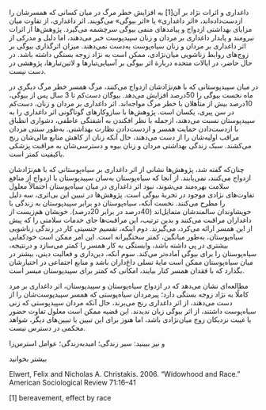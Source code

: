   داغداری و اثرات نژاد بر آن[1] به افزایش خطر مرگ در میان کسانی که همسرشان را ازدست‌داده‌اند، «اثر داغداری» یا «اثر بیوگی» می‌گویند. اثر داغداری، از تفاوت میان مزایای بهداشتی ازدواج و پیامدهای منفی بیوگی سرچشمه می‌گیرد. پژوهش‌ها از اثرات نیرومند و پایدار داغداری بر مردان و زنان سپیدپوست خبر می‌دهند، اما دلیل و مدرکی از اثر داغداری بر مردان و زنان سیاه‌پوست به‌دست نمی‌دهند. میزان اثرگذاری بیوگی بر زوج‌های روابط زناشویی میان‌نژادی، ممکن است به نژاد زوجه بستگی داشته باشد. در حال حاضر، در ایالات متحده دربارة اثر بیوگی بر آسیایی‌تبارها و لاتین‌تبارها، پژوهشی در دست نیست.

در میان سپیدپوستانی که با هم‌نژادشان ازدواج می‌کنند، مرگ همسر خطر مرگ دیگری در ماه نخست بیوگی را 50درصد افزایش می‌دهد. بیوگان دست‌کم تا 3 سال پس از بیوگی، 10درصد بیش از متأهلان با خطر مرگ مواجه‌اند. اثر داغداری بر مردان و زنان، دست‌کم در سن پیری، یکسان است. پژوهش‌ها با سازوکارهای گوناگونی اثر داغداری را به سپیدپوستان نسبت می‌دهند، ازجمله با نظر افکندن به آشفتگی عاطفی، دشواری انطباق با ازدست‌دادن حمایت همسر و ازدست‌دادن نظارت بهداشتی. به‌طور سنتی مردان مراقب اولیه‌شان را از دست می‌دهند، حال آنکه زنان از کاهش منابع مالی‌شان رنج می‌کشند. سبک زندگی بهداشتی مردان و زنان بیوه و دسترسی‌شان به مراقبت پزشکی باکیفیت کمتر است.

چنان‌که گفته شد، پژوهش‌ها نشانی از اثر داغداری بر سیاه‌پوستانی که با هم‌نژادشان ازدواج می‌کنند، نمی‌یابند. از آنجا که سیاه‌پوستان به‌سان سپیدپوستان با ازدواج از منافع سلامت بهره‌مند می‌شوند، نبود اثر داغداری در میان سیاه‌پوستان احتمالاً معلول تفاوت‌های نژادی موجود در تجربۀ بیوگی است. پژوهش‌ها در تبیین این بی‌اثری، سه دلیل را مطرح می‌کنند. نخست آنکه، سیاه‌پوستان دو برابر سپیدپوستان به زندگی با خویشاوندان سالمندشان متمایل‌اند (40درصد در برابر 20درصد). خویشان هم‌زیست از داغداران مراقبت می‌کنند و بدین ترتیب، این مراقبت‌ها جای خدمات سلامتی را که پیش از این همسر ارائه می‌کرد، می‌گیرند. دوم اینکه، تقسیم جنسیتی کار در زندگی زناشویی سیاه‌پوستان، به‌طور میانگین، کمتر سختگیرانه است. این امر ممکن است خودکفایی بیشتری در پی داشته باشد، وابستگی به کار همسر را کمتر می‌سازد و درنتیجه، سیاه‌پوستان را برای بیوگی آماده‌تر می‌کند. سوم آنکه، دین‌داری و فعالیت دینی، بیشتر در میان سیاه‌پوستان ممکن است مایۀ تسلی داغ‌داران باشد و منابع اجتماعی در اختیارشان بگذارد که با فقدان همسر کنار بیایند، امکانی که کمتر برای سپیدپوستان میسر است.

مطالعه‌ای نشان می‌دهد که در ازدواج سیاه‌پوستان و سپیدپوستان، اثر داغداری بر مرد کاملًا به نژاد زوجه بستگی دارد؛ پیرمردان سیاه‌پوستی که همسر سپیدپوست‌شان را از دست می‌دهند، از اثر داغداری رنج می‌برند، حال آنکه مردان سپیدپوستی که زنی سیاه‌پوست داشتند، از اثر بیوگی زیان ندیدند. این قضیه ممکن است معلول تفاوت حضور یا غیبت نزدیکان زوج میان‌نژادی باشد، اما هنوز برای این تبیین یا تبیین‌های دیگر، شواهد محکمی در دسترس نیست.

و نیز ببینید: سیر زندگی؛ امید‌به‌زندگی؛ عوامل استرس‌زا

بیشتر بخوانید

Elwert, Felix and Nicholas A. Christakis. 2006. “Widowhood and Race.” American Sociological Review 71:16–41

 [1] bereavement, effect by race 

 

 